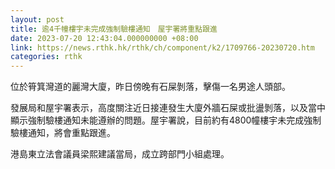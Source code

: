 ```yaml
---
layout: post
title: 逾4千幢樓宇未完成強制驗樓通知　屋宇署將重點跟進
date: 2023-07-20 12:43:04.000000000 +08:00
link: https://news.rthk.hk/rthk/ch/component/k2/1709766-20230720.htm
categories: rthk
---
```


位於筲箕灣道的麗灣大廈，昨日傍晚有石屎剝落，擊傷一名男途人頭部。

發展局和屋宇署表示，高度關注近日接連發生大廈外牆石屎或批盪剝落，以及當中顯示強制驗樓通知未能遵辦的問題。屋宇署說，目前約有4800幢樓宇未完成強制驗樓通知，將會重點跟進。

港島東立法會議員梁熙建議當局，成立跨部門小組處理。
